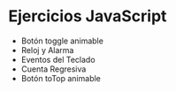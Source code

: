 # Ejercicios JavaScript

* Botón toggle animable
* Reloj y Alarma
* Eventos del Teclado
* Cuenta Regresiva
* Botón toTop animable